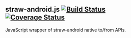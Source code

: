 straw-android.js [![Build Status](https://travis-ci.org/strawjs/straw-android.js.png?branch=master)](https://travis-ci.org/strawjs/straw-android.js) [![Coverage Status](https://coveralls.io/repos/strawjs/straw-android.js/badge.png?branch=master)](https://coveralls.io/r/strawjs/straw-android.js?branch=master)
----------------

JavaScript wrapper of straw-android native to/from APIs.
